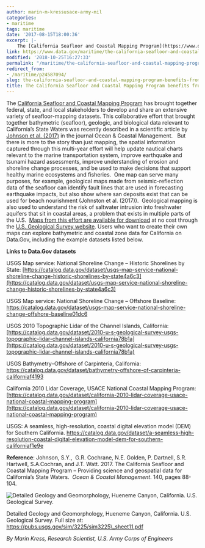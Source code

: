 ```yaml
---
author: marin-m-kressusace-army-mil
categories:
- maritime
tags: maritime
date: '2017-08-15T18:00:36'
excerpt: |-
    The [California Seafloor and Coastal Mapping Program](https://www.opc.ca.gov/category/programs-seafloor-and-coastal-mapping/) has brought together federal, state, and local stakeholders to develop and share an extensive variety of seafloor-mapping datasets…
link: https://www.data.gov/maritime/the-california-seafloor-and-coastal-mapping-program-benefits-from-shared-data/
modified: '2018-10-25T16:27:33'
permalink: "/maritime/the-california-seafloor-and-coastal-mapping-program-benefits-from-shared-data/"
redirect_from:
- /maritime/p24587094/
slug: the-california-seafloor-and-coastal-mapping-program-benefits-from-shared-data
title: The California Seafloor and Coastal Mapping Program benefits from shared data
---
```


The [California Seafloor and Coastal Mapping Program](https://www.opc.ca.gov/category/programs-seafloor-and-coastal-mapping/) has brought together federal, state, and local stakeholders to develop and share an extensive variety of seafloor-mapping datasets. This collaborative effort that brought together bathymetric (seafloor), geologic, and biological data relevant to California’s State Waters was recently described in a scientific article by [Johnson et al. (2017)](https://www.sciencedirect.com/science/article/pii/S0964569117301242) in the journal Ocean & Coastal Management.   But there is more to the story than just mapping, the spatial information captured through this multi-year effort will help update nautical charts relevant to the marine transportation system, improve earthquake and tsunami hazard assessments, improve understanding of erosion and shoreline change processes, and be used to make decisions that support healthy marine ecosystems and fisheries.  One map can serve many purposes, for example, geological maps made from seismic-reflection data of the seafloor can identify fault lines that are used in forecasting earthquake impacts, but also show where san deposits exist that can be used for beach nourishment (Johnston et al. (2017)).  Geological mapping is also used to understand the risk of saltwater intrusion into freshwater aquifers that sit in coastal areas, a problem that exists in multiple parts of the U.S.  [Maps from this effort are available for download](https://walrus.wr.usgs.gov/mapping/csmp/map_production.html) at no cost through the [U.S. Geological Survey website](https://walrus.wr.usgs.gov/mapping/csmp/map_production.html). Users who want to create their own maps can explore bathymetric and coastal zone data for California on Data.Gov, including the example datasets listed below.

**Links to Data.Gov datasets**

USGS Map service: National Shoreline Change – Historic Shorelines by State: [https://catalog.data.gov/dataset/usgs-map-service-national-shoreline-change-historic-shorelines-by-state4a6c3](https://catalog.data.gov/dataset/usgs-map-service-national-shoreline-change-historic-shorelines-by-state4a6c3)

USGS Map service: National Shoreline Change – Offshore Baseline: https://catalog.data.gov/dataset/usgs-map-service-national-shoreline-change-offshore-baseline01dc6

USGS 2010 Topographic Lidar of the Channel Islands, California: [https://catalog.data.gov/dataset/2010-u-s-geological-survey-usgs-topographic-lidar-channel-islands-california78b1a](https://catalog.data.gov/dataset/2010-u-s-geological-survey-usgs-topographic-lidar-channel-islands-california78b1a)

USGS Bathymetry–Offshore of Carpinteria, California: https://catalog.data.gov/dataset/bathymetry-offshore-of-carpinteria-californiaf4193

California 2010 Lidar Coverage, USACE National Coastal Mapping Program: [https://catalog.data.gov/dataset/california-2010-lidar-coverage-usace-national-coastal-mapping-program](https://catalog.data.gov/dataset/california-2010-lidar-coverage-usace-national-coastal-mapping-program)

USGS: A seamless, high-resolution, coastal digital elevation model (DEM) for Southern California. https://catalog.data.gov/dataset/a-seamless-high-resolution-coastal-digital-elevation-model-dem-for-southern-californiaf1e9e

**Reference**: Johnson, S.Y.,  G.R. Cochrane, N.E. Golden, P. Dartnell, S.R. Hartwell, S.A.Cochran, and J.T. Watt. 2017. The California Seafloor and Coastal Mapping Program – Providing science and geospatial data for California’s State Waters.  _Ocean & Coastal Management_. 140, pages 88-104.

![Detailed Geology and Geomorphology, Hueneme Canyon, California. U.S. Geological Survey.](https://s3-us-gov-west-1.amazonaws.com/cg-0817d6e3-93c4-4de8-8b32-da6919464e61/usgsHueneme.jpg)

Detailed Geology and Geomorphology, Hueneme Canyon, California. U.S. Geological Survey. Full size at: https://pubs.usgs.gov/sim/3225/sim3225\_sheet11.pdf

_By Marin Kress, Research Scientist, U.S. Army Corps of Engineers_


